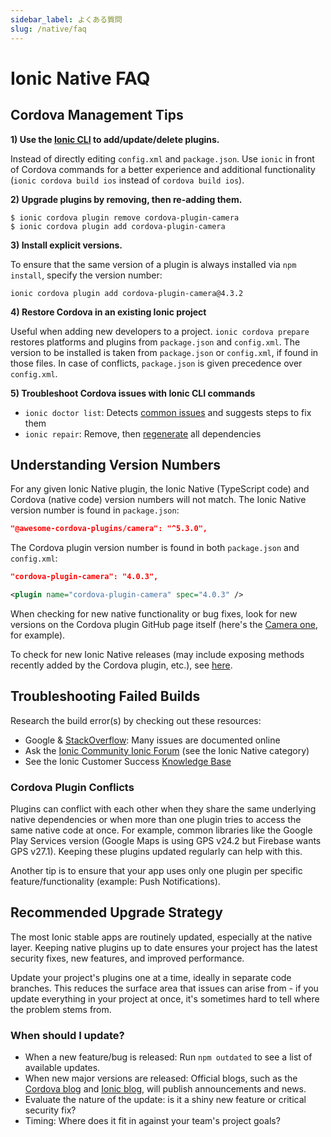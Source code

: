 ```yaml
---
sidebar_label: よくある質問
slug: /native/faq
---
```


# Ionic Native FAQ

## Cordova Management Tips

**1) Use the [Ionic CLI](cli.md) to add/update/delete plugins.**

Instead of directly editing `config.xml` and `package.json`. Use `ionic` in front of Cordova commands for a better experience and additional functionality (`ionic cordova build ios` instead of `cordova build ios`).

**2) Upgrade plugins by removing, then re-adding them.**

```shell
$ ionic cordova plugin remove cordova-plugin-camera
$ ionic cordova plugin add cordova-plugin-camera
```

**3) Install explicit versions.**

To ensure that the same version of a plugin is always installed via `npm install`, specify the version number:

```shell
ionic cordova plugin add cordova-plugin-camera@4.3.2
```

**4) Restore Cordova in an existing Ionic project**

Useful when adding new developers to a project. `ionic cordova prepare` restores platforms and plugins from `package.json` and `config.xml`. The version to be installed is taken from `package.json` or `config.xml`, if found in those files. In case of conflicts, `package.json` is given precedence over `config.xml`.

**5) Troubleshoot Cordova issues with Ionic CLI commands**

- `ionic doctor list`: Detects [common issues](cli/commands/doctor-list.md) and suggests steps to fix them
- `ionic repair`: Remove, then [regenerate](cli/commands/repair.md) all dependencies

## Understanding Version Numbers

For any given Ionic Native plugin, the Ionic Native (TypeScript code) and Cordova (native code) version numbers will not match. The Ionic Native version number is found in `package.json`:

```json
"@awesome-cordova-plugins/camera": "^5.3.0",
```

The Cordova plugin version number is found in both `package.json` and `config.xml`:

```json
"cordova-plugin-camera": "4.0.3",
```

```xml
<plugin name="cordova-plugin-camera" spec="4.0.3" />
```

When checking for new native functionality or bug fixes, look for new versions on the Cordova plugin GitHub page itself (here's the [Camera one](https://github.com/apache/cordova-plugin-camera), for example).

To check for new Ionic Native releases (may include exposing methods recently added by the Cordova plugin, etc.), see [here](https://github.com/ionic-team/ionic-native/releases).

## Troubleshooting Failed Builds

Research the build error(s) by checking out these resources:

- Google & [StackOverflow](https://stackoverflow.com): Many issues are documented online
- Ask the [Ionic Community Ionic Forum](https://forum.ionicframework.com) (see the Ionic Native category)
- See the Ionic Customer Success [Knowledge Base](https://ionic.zendesk.com)

### Cordova Plugin Conflicts

Plugins can conflict with each other when they share the same underlying native dependencies or when more than one plugin tries to access the same native code at once. For example, common libraries like the Google Play Services version (Google Maps is using GPS v24.2 but Firebase wants GPS v27.1). Keeping these plugins updated regularly can help with this.

Another tip is to ensure that your app uses only one plugin per specific feature/functionality (example: Push Notifications).

## Recommended Upgrade Strategy

The most Ionic stable apps are routinely updated, especially at the native layer. Keeping native plugins up to date ensures your project has the latest security fixes, new features, and improved performance.

Update your project's plugins one at a time, ideally in separate code branches. This reduces the surface area that issues can arise from - if you update everything in your project at once, it's sometimes hard to tell where the problem stems from.

### When should I update?

- When a new feature/bug is released: Run `npm outdated` to see a list of available updates.
- When new major versions are released: Official blogs, such as the [Cordova blog](https://cordova.apache.org/blog/) and [Ionic blog](https://ionicframework.com/blog/), will publish announcements and news.
- Evaluate the nature of the update: is it a shiny new feature or critical security fix?
- Timing: Where does it fit in against your team's project goals?
